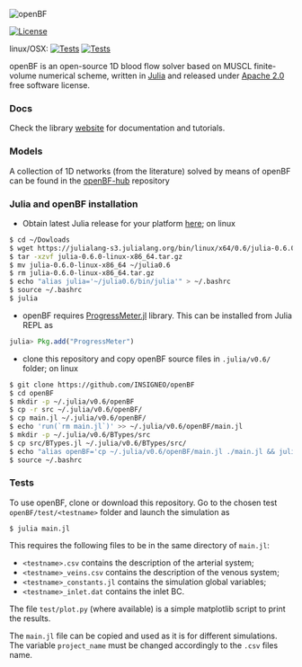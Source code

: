 ![openBF](https://alemelis.github.io/openbf.jl/images/openBF.svg)

[![License](https://img.shields.io/badge/License-Apache%202.0-blue.svg)](https://opensource.org/licenses/Apache-2.0)

linux/OSX: [![Tests](https://img.shields.io/badge/julia%20v0.3.11-Tests%20pass-brightgreen.svg)](https://julialang.org/downloads/oldreleases.html)
[![Tests](https://img.shields.io/badge/julia%20v0.6.0-Tests%20pass-brightgreen.svg)](https://julialang.org/downloads/)

openBF is an open-source 1D blood flow solver based on MUSCL finite-volume numerical scheme, written in [Julia](https://julialang.org/downloads/) and released under [Apache 2.0](http://www.apache.org/licenses/LICENSE-2.0) free software license.


### Docs

Check the library [website](https://INSIGNEO.github.io/openBF/Docs/index.html) for documentation and tutorials.


### Models

A collection of 1D networks (from the literature) solved by means of openBF can be found in the [openBF-hub](https://github.com/alemelis/openBF-hub) repository


### Julia and openBF installation

- Obtain latest Julia release for your platform [here](https://julialang.org/downloads/); on linux
```bash
$ cd ~/Dowloads
$ wget https://julialang-s3.julialang.org/bin/linux/x64/0.6/julia-0.6.0-linux-x86_64.tar.gz
$ tar -xzvf julia-0.6.0-linux-x86_64.tar.gz
$ mv julia-0.6.0-linux-x86_64 ~/julia0.6
$ rm julia-0.6.0-linux-x86_64.tar.gz
$ echo "alias julia='~/julia0.6/bin/julia'" > ~/.bashrc
$ source ~/.bashrc
$ julia
```

- openBF requires [ProgressMeter.jl](https://github.com/timholy/ProgressMeter.jl) library. This can be installed from Julia REPL as
```julia
julia> Pkg.add("ProgressMeter")
```

- clone this repository and copy openBF source files in `.julia/v0.6/` folder; on linux
```bash
$ git clone https://github.com/INSIGNEO/openBF
$ cd openBF
$ mkdir -p ~/.julia/v0.6/openBF
$ cp -r src ~/.julia/v0.6/openBF/
$ cp main.jl ~/.julia/v0.6/openBF/
$ echo 'run(`rm main.jl`)' >> ~/.julia/v0.6/openBF/main.jl
$ mkdir -p ~/.julia/v0.6/BTypes/src
$ cp src/BTypes.jl ~/.julia/v0.6/BTypes/src/
$ echo "alias openBF='cp ~/.julia/v0.6/openBF/main.jl ./main.jl && julia main.jl $1'" >> ~/.bashrc
$ source ~/.bashrc
```

### Tests

To use openBF, clone or download this repository. Go to the chosen test `openBF/test/<testname>` folder and launch the simulation as

```
$ julia main.jl
```

This requires the following files to be in the same directory of `main.jl`:

- `<testname>.csv` contains the description of the arterial system;
- `<testname>_veins.csv` contains the description of the venous system;
- `<testname>_constants.jl` contains the simulation global variables;
- `<testname>_inlet.dat` contains the inlet BC.

The file `test/plot.py` (where available) is a simple matplotlib script to print the results.

The `main.jl` file can be copied and used as it is for different simulations. The variable `project_name` must be changed accordingly to the `.csv` files name.
